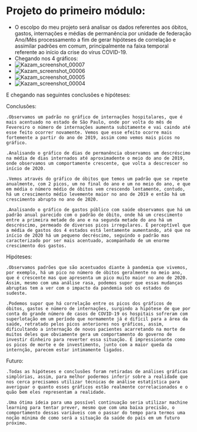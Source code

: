 # Projeto do primeiro módulo:
* O escolpo do meu projeto será analisar os dados referentes aos óbitos, gastos, internações e médias de permanência por unidade de federação  Ano/Mês processamento a fim de gerar hipóteses de correlação e assimilar padrões em comum, principalmente na faixa temporal referente ao início da crise do vírus COVID-19.
* Chegando nos 4 gráficos:
* ![Kazam_screenshot_00007](https://user-images.githubusercontent.com/83654122/119813984-4a087a80-bec0-11eb-893a-354be7740b68.png)
* ![Kazam_screenshot_00006](https://user-images.githubusercontent.com/83654122/119814011-5096f200-bec0-11eb-86b5-ca7ae32d101f.png)
* ![Kazam_screenshot_00005](https://user-images.githubusercontent.com/83654122/119814022-542a7900-bec0-11eb-9a0a-bb1eaa23fe30.png)
* ![Kazam_screenshot_00004](https://user-images.githubusercontent.com/83654122/119814033-57be0000-bec0-11eb-98a3-9d925102eea2.png)

E chegando nas seguintes conclusões e hipóteses:

Conclusões:

    .Observamos um padrão no gráfico de internações hospitalares, que é mais acentuado no estado de São Paulo, onde por volta do mês de Fevereiro o número de internações aumenta subitamente e vai caindo até esse feito ocorrer novamente. Vemos que esse efeito ocorre mais fortemente a partir do ano de 2019, assim como vemos mais picos no gráfico.
    
    .Analisando o gráfico de dias de permanência observamos um descréscimo na média de dias internados até aproximadente o meio do ano de 2019, onde observamos um comportamente crescente, que volta a descrescer no início de 2020.
    
    .Vemos através do gráfico de óbitos que temos um padrão que se repete anualmente, com 2 picos, um no final do ano e um no meio do ano, e que em média o número médio de óbitos vem crescendo lentamente, contudo, há um crescimento médio levemente maior no ano de 2019 e então há um crescimento abrupto no ano de 2020.
    
    .Analisando o gráfico de gastos público com saúde observamos que há um padrão anual parecido com o padrão de óbito, onde há um crescimento entre a primeira metade do ano e na segunda metade do ano há um descréscimo, permeado de diversos picos irregulares. É perceptível que a média de gastos dos 4 estados está lentamente aumentando, até que no início de 2020 há um pequeno decréscimo, seguindo o padrão mas caracterizado por ser mais acentuado, acompanhado de um enorme crescimento dos gastos.
    
Hipóteses:

    .Observamos padrões que são acentuados diante à pandemia que vivemos, por exemplo, há um pico no número de óbitos geralmente no meio ano, que é crescente mas que apresenta um pico muito maior no ano de 2020. Assim, mesmo com uma análise rasa, podemos supor que essas mudanças abruptas tem a ver com o impacto da pandemia sob os estados do sudeste.
    
    .Podemos supor que há correlação entre os picos dos gráficos de óbitos, gastos e número de internações, surgindo a hipótese de que por conta do grande número de casos de COVID-19 os hospitais sofreram com superlotação em um período que normamente já é difícil para a área da saúde, retratado pelos picos anteriores nos gráficos, assim, dificultando a internação de novos pacientes acarretando na morte de muitos deles que obviamente gera um comportamento do governo de investir dinheiro para reverter essa situação. É impressionante como os picos de morte e de investimento, junto com a maior queda da internção, parecem estar intimamente ligados.
    
Futuro:

    .Todas as hipóteses e conclusões foram retiradas de análises gráficas simplórias, assim, para melhor podermos inferir sobre a realidade que nos cerca precisamos utilizar técnicas de análise estatística para averiguar o quanto esses gráficos estão realmente correlacionados e o quão bem eles representam a realidade.
    
    .Uma ótima ideia para uma possível continuação seria utilizar machine learning para tentar prever, mesmo que com uma baixa precisão, o comportamento dessas variáveis com o passar do tempo para termos uma noção mínima de como será a situação da saúde do país em um futuro próximo.


